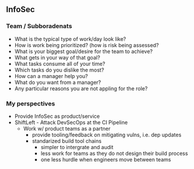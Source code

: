


## InfoSec

### Team / Subboradenats

 - What is the typical type of work/day look like?
 - How is work being prioritized? (how is risk being assessed?
 - What is your biggest goal/desire for the team to achieve?
 - What gets in your way of that goal?
 - What tasks consume all of your time?
 - Which tasks do you dislike the most?
 - How can a manager help you?
 - What do you want from a manager?
 - Any particular reasons you are not appling for the role?

### My perspectives

 - Provide InfoSec as product/service
 - ShiftLeft - Attack DevSecOps at the CI Pipeline
	 - Work w/ product teams as a partner
		 - provide tooling/feedback on mitigating vulns, i.e. dep updates
		 - standarized build tool chains
			 - simpler to intergrate and audit
			 - less work for teams as they do not design their build process
			 - one less hurdle when engineers move between teams
<!--stackedit_data:
eyJoaXN0b3J5IjpbMTk0NDc3Nzc0OCwxNjUwMDkzODEyLDE5MT
A0NzEzMl19
-->